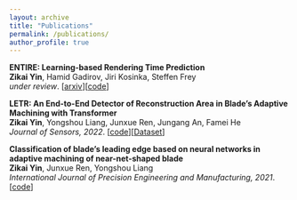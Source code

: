```yaml
---
layout: archive
title: "Publications"
permalink: /publications/
author_profile: true
---
```

<b>ENTIRE: Learning-based Rendering Time Prediction</b> <br>
<b>Zikai Yin</b>, Hamid Gadirov, Jiri Kosinka, Steffen Frey<br>
<i>under review</i>. [<a href="https://github.com/andrewsilver1997/DVR-time-prediction">arxiv</a>][<a href="https://github.com/andrewsilver1997/DVR-time-prediction">code</a>]

<b>LETR: An End-to-End Detector of Reconstruction Area in Blade’s Adaptive Machining with Transformer</b> <br>
<b>Zikai Yin</b>, Yongshou Liang, Junxue Ren, Jungang An, Famei He<br>
<i>Journal of Sensors, 2022</i>. [<a href="https://github.com/andrewsilver1997/LETR">code</a>][<a href="https://github.com/andrewsilver1997/LDEG2021">Dataset</a>]

<b>Classification of blade’s leading edge based on neural networks in adaptive machining of near-net-shaped blade</b> <br>
<b>Zikai Yin</b>, Junxue Ren, Yongshou Liang<br>
<i>International Journal of Precision Engineering and Manufacturing, 2021</i>. [<a href="https://github.com/andrewsilver1997/Classifier">code</a>]